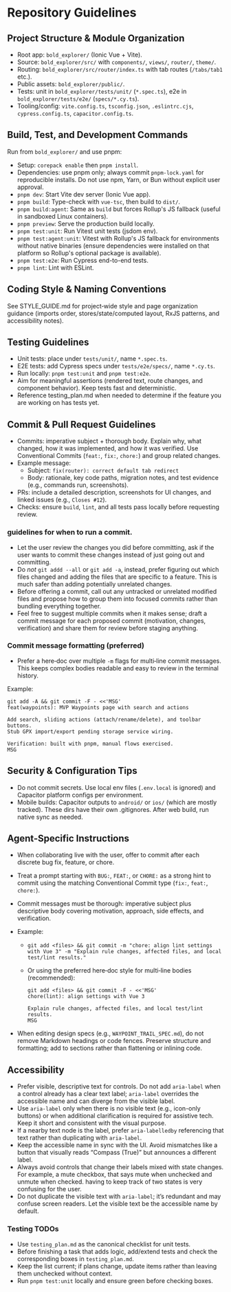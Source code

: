 # Repository Guidelines

## Project Structure & Module Organization

- Root app: `bold_explorer/` (Ionic Vue + Vite).
- Source: `bold_explorer/src/` with `components/`, `views/`, `router/`, `theme/`.
- Routing: `bold_explorer/src/router/index.ts` with tab routes (`/tabs/tab1` etc.).
- Public assets: `bold_explorer/public/`.
- Tests: unit in `bold_explorer/tests/unit/` (`*.spec.ts`), e2e in `bold_explorer/tests/e2e/` (`specs/*.cy.ts`).
- Tooling/config: `vite.config.ts`, `tsconfig.json`, `.eslintrc.cjs`, `cypress.config.ts`, `capacitor.config.ts`.

## Build, Test, and Development Commands

Run from `bold_explorer/` and use pnpm:

- Setup: `corepack enable` then `pnpm install`.
- Dependencies: use pnpm only; always commit `pnpm-lock.yaml` for reproducible installs. Do not use npm, Yarn, or Bun without explicit user approval.
- `pnpm dev`: Start Vite dev server (Ionic Vue app).
- `pnpm build`: Type-check with `vue-tsc`, then build to `dist/`.
- `pnpm build:agent`: Same as `build` but forces Rollup's JS fallback (useful in sandboxed Linux containers).
- `pnpm preview`: Serve the production build locally.
- `pnpm test:unit`: Run Vitest unit tests (jsdom env).
- `pnpm test:agent:unit`: Vitest with Rollup's JS fallback for environments without native binaries (ensure dependencies were installed on that platform so Rollup's optional package is available).
- `pnpm test:e2e`: Run Cypress end-to-end tests.
- `pnpm lint`: Lint with ESLint.

## Coding Style & Naming Conventions

See STYLE_GUIDE.md for project‑wide style and page organization guidance (imports order, stores/state/computed layout, RxJS patterns, and accessibility notes).

## Testing Guidelines

- Unit tests: place under `tests/unit/`, name `*.spec.ts`.
- E2E tests: add Cypress specs under `tests/e2e/specs/`, name `*.cy.ts`.
- Run locally: `pnpm test:unit` and `pnpm test:e2e`.
- Aim for meaningful assertions (rendered text, route changes, and component behavior). Keep tests fast and deterministic.
- Reference testing_plan.md when needed to determine if the feature you are working on has tests yet.

## Commit & Pull Request Guidelines

- Commits: imperative subject + thorough body. Explain why, what changed, how it was implemented, and how it was verified. Use Conventional Commits (`feat:`, `fix:`, `chore:`) and group related changes.
- Example message:
  - Subject: `fix(router): correct default tab redirect`
  - Body: rationale, key code paths, migration notes, and test evidence (e.g., commands run, screenshots).
- PRs: include a detailed description, screenshots for UI changes, and linked issues (e.g., `Closes #12`).
- Checks: ensure `build`, `lint`, and all tests pass locally before requesting review.

### guidelines for when to run a commit.

- Let the user review the changes you did before committing, ask if the user wants to commit these changes instead of just going out and committing.
- Do _not_ `git addd --all` or `git add -a`, instead, prefer figuring out which files changed and adding the files that are specific to a feature. This is much safer than adding potentially unrelated changes.
- Before offering a commit, call out any untracked or unrelated modified files and propose how to group them into focused commits rather than bundling everything together.
- Feel free to suggest multiple commits when it makes sense; draft a commit message for each proposed commit (motivation, changes, verification) and share them for review before staging anything.

### Commit message formatting (preferred)

- Prefer a here‑doc over multiple `-m` flags for multi‑line commit messages. This keeps complex bodies readable and easy to review in the terminal history.

Example:

```
git add -A && git commit -F - <<'MSG'
feat(waypoints): MVP Waypoints page with search and actions

Add search, sliding actions (attach/rename/delete), and toolbar buttons.
Stub GPX import/export pending storage service wiring.

Verification: built with pnpm, manual flows exercised.
MSG
```

## Security & Configuration Tips

- Do not commit secrets. Use local env files (`.env.local` is ignored) and Capacitor platform configs per environment.
- Mobile builds: Capacitor outputs to `android/` or `ios/` (which are mostly tracked). These dirs have their own .gitignores. After web build, run native sync as needed.

## Agent-Specific Instructions

- When collaborating live with the user, offer to commit after each discrete bug fix, feature, or chore.
- Treat a prompt starting with `BUG:`, `FEAT:`, or `CHORE:` as a strong hint to commit using the matching Conventional Commit type (`fix:`, `feat:`, `chore:`).
- Commit messages must be thorough: imperative subject plus descriptive body covering motivation, approach, side effects, and verification.
- Example:

  - `git add <files> && git commit -m "chore: align lint settings with Vue 3" -m "Explain rule changes, affected files, and local test/lint results."`
  - Or using the preferred here‑doc style for multi‑line bodies (recommended):

    ```
    git add <files> && git commit -F - <<'MSG'
    chore(lint): align settings with Vue 3

    Explain rule changes, affected files, and local test/lint results.
    MSG
    ```

- When editing design specs (e.g., `WAYPOINT_TRAIL_SPEC.md`), do not remove Markdown headings or code fences. Preserve structure and formatting; add to sections rather than flattening or inlining code.

## Accessibility

- Prefer visible, descriptive text for controls. Do not add `aria-label` when a control already has a clear text label; `aria-label` overrides the accessible name and can diverge from the visible label.
- Use `aria-label` only when there is no visible text (e.g., icon-only buttons) or when additional clarification is required for assistive tech. Keep it short and consistent with the visual purpose.
- If a nearby text node is the label, prefer `aria-labelledby` referencing that text rather than duplicating with `aria-label`.
- Keep the accessible name in sync with the UI. Avoid mismatches like a button that visually reads “Compass (True)” but announces a different label.
- Always avoid controls that change their labels mixed with state changes. For example, a mute checkbox, that says mute when unchecked and unmute when checked. having to keep track of two states is very confusing for the user.
- Do not duplicate the visible text with `aria-label`; it’s redundant and may confuse screen readers. Let the visible text be the accessible name by default.

### Testing TODOs

- Use `testing_plan.md` as the canonical checklist for unit tests.
- Before finishing a task that adds logic, add/extend tests and check the corresponding boxes in `testing_plan.md`.
- Keep the list current; if plans change, update items rather than leaving them unchecked without context.
- Run `pnpm test:unit` locally and ensure green before checking boxes.
